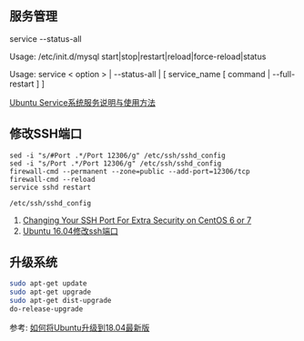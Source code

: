 

## 服务管理

service --status-all


Usage: /etc/init.d/mysql start|stop|restart|reload|force-reload|status

Usage: service < option > | --status-all | [ service_name [ command | --full-restart ] ]


[Ubuntu Service系统服务说明与使用方法](http://www.mikewootc.com/wiki/linux/usage/ubuntu_service_usage.html)

## 修改SSH端口


```
sed -i "s/#Port .*/Port 12306/g" /etc/ssh/sshd_config
sed -i "s/Port .*/Port 12306/g" /etc/ssh/sshd_config
firewall-cmd --permanent --zone=public --add-port=12306/tcp
firewall-cmd --reload
service sshd restart

/etc/ssh/sshd_config
```

1. [Changing Your SSH Port For Extra Security on CentOS 6 or 7](https://www.vultr.com/docs/changing-your-ssh-port-for-extra-security-on-centos-6-or-7)
1. [Ubuntu 16.04修改ssh端口](https://www.jianshu.com/p/d88d4c6581f5)

## 升级系统

```bash
sudo apt-get update
sudo apt-get upgrade
sudo apt-get dist-upgrade
do-release-upgrade
```

参考:
[如何将Ubuntu升级到18.04最新版](https://cloud.tencent.com/developer/article/1174343)

